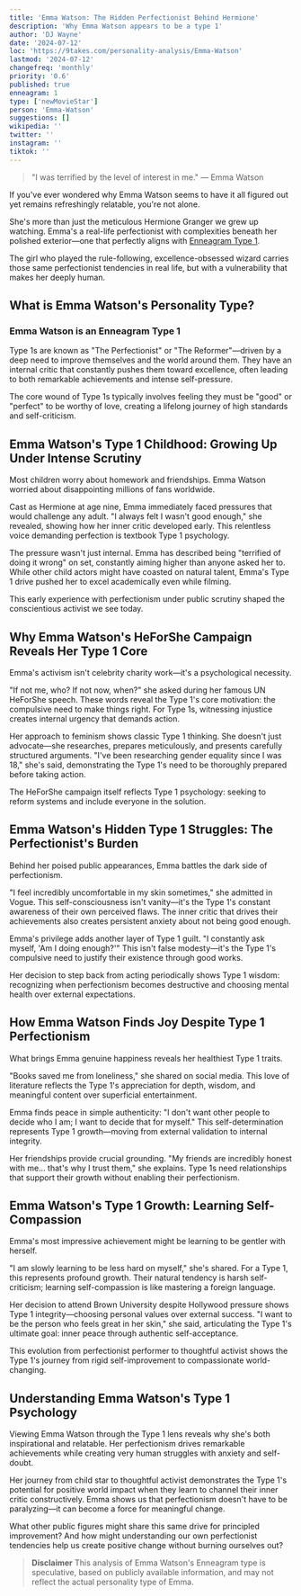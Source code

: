 ```yaml
---
title: 'Emma Watson: The Hidden Perfectionist Behind Hermione'
description: 'Why Emma Watson appears to be a type 1'
author: 'DJ Wayne'
date: '2024-07-12'
loc: 'https://9takes.com/personality-analysis/Emma-Watson'
lastmod: '2024-07-12'
changefreq: 'monthly'
priority: '0.6'
published: true
enneagram: 1
type: ['newMovieStar']
person: 'Emma-Watson'
suggestions: []
wikipedia: ''
twitter: ''
instagram: ''
tiktok: ''
---
```


> "I was terrified by the level of interest in me." — Emma Watson

<p class="firstLetter">If you've ever wondered why Emma Watson seems to have it all figured out yet remains refreshingly relatable, you're not alone.</p>

She's more than just the meticulous Hermione Granger we grew up watching. Emma's a real-life perfectionist with complexities beneath her polished exterior—one that perfectly aligns with [Enneagram Type 1](/enneagram-corner/enneagram-type-1).

The girl who played the rule-following, excellence-obsessed wizard carries those same perfectionist tendencies in real life, but with a vulnerability that makes her deeply human.

## What is Emma Watson's Personality Type?

### Emma Watson is an Enneagram Type 1

Type 1s are known as "The Perfectionist" or "The Reformer"—driven by a deep need to improve themselves and the world around them. They have an internal critic that constantly pushes them toward excellence, often leading to both remarkable achievements and intense self-pressure.

The core wound of Type 1s typically involves feeling they must be "good" or "perfect" to be worthy of love, creating a lifelong journey of high standards and self-criticism.

## Emma Watson's Type 1 Childhood: Growing Up Under Intense Scrutiny

Most children worry about homework and friendships. Emma Watson worried about disappointing millions of fans worldwide.

Cast as Hermione at age nine, Emma immediately faced pressures that would challenge any adult. "I always felt I wasn't good enough," she revealed, showing how her inner critic developed early. This relentless voice demanding perfection is textbook Type 1 psychology.

The pressure wasn't just internal. Emma has described being "terrified of doing it wrong" on set, constantly aiming higher than anyone asked her to. While other child actors might have coasted on natural talent, Emma's Type 1 drive pushed her to excel academically even while filming.

This early experience with perfectionism under public scrutiny shaped the conscientious activist we see today.

## Why Emma Watson's HeForShe Campaign Reveals Her Type 1 Core

Emma's activism isn't celebrity charity work—it's a psychological necessity.

"If not me, who? If not now, when?" she asked during her famous UN HeForShe speech. These words reveal the Type 1's core motivation: the compulsive need to make things right. For Type 1s, witnessing injustice creates internal urgency that demands action.

Her approach to feminism shows classic Type 1 thinking. She doesn't just advocate—she researches, prepares meticulously, and presents carefully structured arguments. "I've been researching gender equality since I was 18," she's said, demonstrating the Type 1's need to be thoroughly prepared before taking action.

The HeForShe campaign itself reflects Type 1 psychology: seeking to reform systems and include everyone in the solution.

## Emma Watson's Hidden Type 1 Struggles: The Perfectionist's Burden

Behind her poised public appearances, Emma battles the dark side of perfectionism.

"I feel incredibly uncomfortable in my skin sometimes," she admitted in Vogue. This self-consciousness isn't vanity—it's the Type 1's constant awareness of their own perceived flaws. The inner critic that drives their achievements also creates persistent anxiety about not being good enough.

Emma's privilege adds another layer of Type 1 guilt. "I constantly ask myself, 'Am I doing enough?'" This isn't false modesty—it's the Type 1's compulsive need to justify their existence through good works.

Her decision to step back from acting periodically shows Type 1 wisdom: recognizing when perfectionism becomes destructive and choosing mental health over external expectations.

## How Emma Watson Finds Joy Despite Type 1 Perfectionism

What brings Emma genuine happiness reveals her healthiest Type 1 traits.

"Books saved me from loneliness," she shared on social media. This love of literature reflects the Type 1's appreciation for depth, wisdom, and meaningful content over superficial entertainment.

Emma finds peace in simple authenticity: "I don't want other people to decide who I am; I want to decide that for myself." This self-determination represents Type 1 growth—moving from external validation to internal integrity.

Her friendships provide crucial grounding. "My friends are incredibly honest with me… that's why I trust them," she explains. Type 1s need relationships that support their growth without enabling their perfectionism.

## Emma Watson's Type 1 Growth: Learning Self-Compassion

Emma's most impressive achievement might be learning to be gentler with herself.

"I am slowly learning to be less hard on myself," she's shared. For a Type 1, this represents profound growth. Their natural tendency is harsh self-criticism; learning self-compassion is like mastering a foreign language.

Her decision to attend Brown University despite Hollywood pressure shows Type 1 integrity—choosing personal values over external success. "I want to be the person who feels great in her skin," she said, articulating the Type 1's ultimate goal: inner peace through authentic self-acceptance.

This evolution from perfectionist performer to thoughtful activist shows the Type 1's journey from rigid self-improvement to compassionate world-changing.

## Understanding Emma Watson's Type 1 Psychology

Viewing Emma Watson through the Type 1 lens reveals why she's both inspirational and relatable. Her perfectionism drives remarkable achievements while creating very human struggles with anxiety and self-doubt.

Her journey from child star to thoughtful activist demonstrates the Type 1's potential for positive world impact when they learn to channel their inner critic constructively. Emma shows us that perfectionism doesn't have to be paralyzing—it can become a force for meaningful change.

What other public figures might share this same drive for principled improvement? And how might understanding our own perfectionist tendencies help us create positive change without burning ourselves out?

> **Disclaimer** This analysis of Emma Watson's Enneagram type is speculative, based on publicly available information, and may not reflect the actual personality type of Emma.